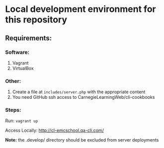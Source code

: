 # Local development environment for this repository

## Requirements:

### Software:
1. Vagrant
2. VirtualBox

### Other:
1. Create a file at `includes/server.php` with the appropriate content
2. You need GitHub ssh access to CarnegieLearningWeb/cli-cookbooks

### Steps:

Run:
`vagrant up`

Access Locally:
http://cl-emcschool.qa-cli.com/

**Note:** the .develop/ directory should be excluded from server deployments
